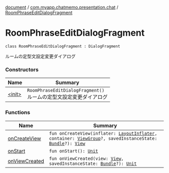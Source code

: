 [document](../../index.md) / [com.myapp.chatmemo.presentation.chat](../index.md) / [RoomPhraseEditDialogFragment](./index.md)

# RoomPhraseEditDialogFragment

`class RoomPhraseEditDialogFragment : DialogFragment`

ルームの定型文設定変更ダイアログ

### Constructors

| Name | Summary |
|---|---|
| [&lt;init&gt;](-init-.md) | `RoomPhraseEditDialogFragment()`<br>ルームの定型文設定変更ダイアログ |

### Functions

| Name | Summary |
|---|---|
| [onCreateView](on-create-view.md) | `fun onCreateView(inflater: `[`LayoutInflater`](https://developer.android.com/reference/android/view/LayoutInflater.html)`, container: `[`ViewGroup`](https://developer.android.com/reference/android/view/ViewGroup.html)`?, savedInstanceState: `[`Bundle`](https://developer.android.com/reference/android/os/Bundle.html)`?): `[`View`](https://developer.android.com/reference/android/view/View.html) |
| [onStart](on-start.md) | `fun onStart(): `[`Unit`](https://kotlinlang.org/api/latest/jvm/stdlib/kotlin/-unit/index.html) |
| [onViewCreated](on-view-created.md) | `fun onViewCreated(view: `[`View`](https://developer.android.com/reference/android/view/View.html)`, savedInstanceState: `[`Bundle`](https://developer.android.com/reference/android/os/Bundle.html)`?): `[`Unit`](https://kotlinlang.org/api/latest/jvm/stdlib/kotlin/-unit/index.html) |
